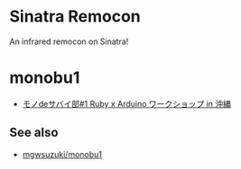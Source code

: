 # Sinatra Remocon
  An infrared remocon on Sinatra!
# monobu1
- [モノdeサバイ部#1 Ruby x Arduino ワークショップ in 沖縄](http://atnd.org/event/monobu1/0)
## See also
- [mgwsuzuki/monobu1](https://github.com/mgwsuzuki/monobu1)
